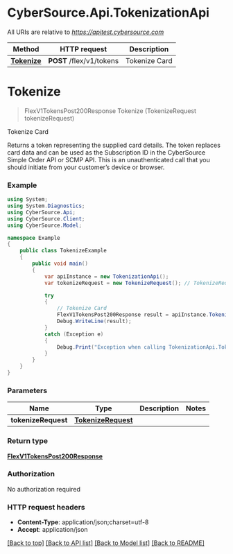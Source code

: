 # CyberSource.Api.TokenizationApi

All URIs are relative to *https://apitest.cybersource.com*

Method | HTTP request | Description
------------- | ------------- | -------------
[**Tokenize**](TokenizationApi.md#tokenize) | **POST** /flex/v1/tokens | Tokenize Card


<a name="tokenize"></a>
# **Tokenize**
> FlexV1TokensPost200Response Tokenize (TokenizeRequest tokenizeRequest)

Tokenize Card

Returns a token representing the supplied card details. The token replaces card data and can be used as the Subscription ID in the CyberSource Simple Order API or SCMP API. This is an unauthenticated call that you should initiate from your customer’s device or browser.

### Example
```csharp
using System;
using System.Diagnostics;
using CyberSource.Api;
using CyberSource.Client;
using CyberSource.Model;

namespace Example
{
    public class TokenizeExample
    {
        public void main()
        {
            var apiInstance = new TokenizationApi();
            var tokenizeRequest = new TokenizeRequest(); // TokenizeRequest | 

            try
            {
                // Tokenize Card
                FlexV1TokensPost200Response result = apiInstance.Tokenize(tokenizeRequest);
                Debug.WriteLine(result);
            }
            catch (Exception e)
            {
                Debug.Print("Exception when calling TokenizationApi.Tokenize: " + e.Message );
            }
        }
    }
}
```

### Parameters

Name | Type | Description  | Notes
------------- | ------------- | ------------- | -------------
 **tokenizeRequest** | [**TokenizeRequest**](TokenizeRequest.md)|  | 

### Return type

[**FlexV1TokensPost200Response**](FlexV1TokensPost200Response.md)

### Authorization

No authorization required

### HTTP request headers

 - **Content-Type**: application/json;charset=utf-8
 - **Accept**: application/json

[[Back to top]](#) [[Back to API list]](../README.md#documentation-for-api-endpoints) [[Back to Model list]](../README.md#documentation-for-models) [[Back to README]](../README.md)

